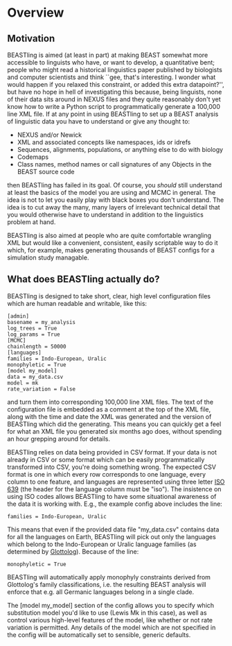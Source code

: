 # Overview

## Motivation

BEASTling is aimed (at least in part) at making BEAST somewhat more accessible
to linguists who have, or want to develop, a quantitative bent; people who might
read a historical linguistics paper published by biologists and computer
scientists and think ``gee, that's interesting.  I wonder what would happen if
you relaxed this constraint, or added this extra datapoint?'', but have no hope
in hell of investigating this because, being linguists, none of their data sits
around in NEXUS files and they quite reasonably don't yet know how to write a
Python script to programmatically generate a 100,000 line XML file.  If at any
point in using BEASTling to set up a BEAST analysis of linguistic data you have
to understand or give any thought to:

* NEXUS and/or Newick
* XML and associated concepts like namespaces, ids or idrefs
* Sequences, alignments, populations, or anything else to do with biology
* Codemaps
* Class names, method names or call signatures of any Objects in the BEAST
source code

then BEASTling has failed in its goal.  Of course, you *should* still understand
at least the basics of the model you are using and MCMC in general.  The idea is
not to let you easily play with black boxes you don't understand.  The idea is
to cut away the many, many layers of irrelevant technical detail that you would
otherwise have to understand in addition to the linguistics problem at hand.

BEASTling is also aimed at people who are quite comfortable wrangling XML but
would like a convenient, consistent, easily scriptable way to do it which, for
example, makes generating thousands of BEAST configs for a simulation study
managable.

## What does BEASTling actually do?

BEASTling is designed to take short, clear, high level configuration files
which are human readable and writable, like this:

	[admin]
	basename = my_analysis
	log_trees = True
	log_params = True
	[MCMC]
	chainlength = 50000
	[languages]
	families = Indo-European, Uralic
	monophyletic = True
	[model my_model]
	data = my_data.csv
	model = mk
	rate_variation = False

and turn them into corresponding 100,000 line XML files.  The text of the
configuration file is embedded as a comment at the top of the XML file, along
with the time and date the XML was generated and the version of BEASTling which
did the generating.  This means you can quickly get a feel for what an XML file
you generated six months ago does, without spending an hour grepping around for
details.

BEASTling relies on data being provided in CSV format.  If your data is not
already in CSV or some format which can be easily programmatically transformed
into CSV, you're doing something wrong.  The expected CSV format is one in
which every row corresponds to one language, every column to one feature, and
languages are represented using three letter [ISO
639](https://en.wikipedia.org/wiki/List_of_ISO_639-1_codes) (the header for the
language column must be "iso").  The insistence on using ISO codes allows
BEASTling to have some situational awareness of the data it is working with.
E.g., the example config above includes the line:

	families = Indo-European, Uralic

This means that even if the provided data file "my_data.csv" contains data for
all the languages on Earth, BEASTling will pick out only the languages which
belong to the Indo-European or Uralic language families (as determined by
[Glottolog](http://glottolog.org/)).  Because of the line:

	monophyletic = True

BEASTling will automatically apply monophyly constraints derived from
Glottolog's family classifications, i.e. the resulting BEAST analysis will
enforce that e.g. all Germanic languages belong in a single clade.

The [model my_model] section of the config allows you to specify which
substitution model you'd like to use (Lewis Mk in this case), as well as control
various high-level features of the model, like whether or not rate variation is
permitted.  Any details of the model which are not specified in the config will
be automatically set to sensible, generic defaults.
